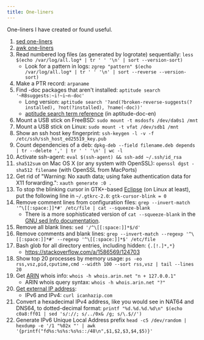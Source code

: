 ```yaml
---
title: One-liners
---
```

One-liners I have created or found useful.

1. [sed one-liners](http://sed.sourceforge.net/sed1line.txt)
1. [awk one-liners](http://www.pement.org/awk/awk1line.txt)
1. Read numbered log files (as generated by logrotate) sequentially: `less $(echo /var/log/all.log* | tr ' ' '\n' | sort --version-sort)`
    * Look for a pattern in logs: `zgrep "pattern" $(echo /var/log/all.log* | tr ' ' '\n' | sort --reverse --version-sort)`
1. Make a PTR record: `arpaname`
1. Find -doc packages that aren't installed: `aptitude search '~RBsuggests:~i!~i~n-doc'`
    * Long version: `aptitude search '?and(?broken-reverse-suggests(?installed), ?not(?installed), ?name(-doc))'`
    * [aptitude search term reference](file:///usr/share/doc/aptitude/html/en/ch02s04s05.html) (in aptitude-doc-en)
1. Mount a USB stick on FreeBSD: `sudo mount -t msdosfs /dev/da0s1 /mnt`
1. Mount a USB stick on Linux: `sudo mount -t vfat /dev/sdb1 /mnt`
1. Show an ssh host key fingerprint: `ssh-keygen -l -v -f /etc/ssh/ssh_host_ed25519_key.pub`
1. Count dependencies of a deb: `dpkg-deb --field filename.deb depends | tr --delete ',' | tr ' ' '\n' | wc -l`
1. Activate ssh-agent: `eval $(ssh-agent) && ssh-add ~/.ssh/id_rsa`
1. `sha512sum` on Mac OS X (or any system with OpenSSL): `openssl dgst -sha512 filename` (with OpenSSL from MacPorts)
1. Get rid of "Warning: No xauth data; using fake authentication data for X11 forwarding.": `xauth generate :0 .`
1. To stop the blinking cursor in GTK+-based [Eclipse](http://eclipse.org/) (on Linux at least), put the following line in `~/.gtkrc-2.0`: `gtk-cursor-blink = 0`
1. Remove comment lines from configuration files: `grep --invert-match '^\[[:space:]]*#' /etc/file | cat --squeeze-blank`
    * There is a more sophisticated version of `cat --squeeze-blank` in the [GNU sed Info documentation](http://www.gnu.org/software/sed/manual/html_node/cat-_002ds.html#cat-_002ds).
1. Remove all blank lines: `sed '/^\[[:space:]]*$/d'`
1. Remove comments and blank lines: `grep --invert-match --regexp '^\[[:space:]]*#' --regexp '^\[[:space:]]*$' /etc/file`
1. Bash glob for all directory entries, including hidden: `{.[!.]*,*}`
    * <https://stackoverflow.com/a/1586569/124703>
1. Show top 20 processes by memory usage: `ps -eo rss,vsz,pid,cputime,cmd --width 100 --sort rss,vsz | tail --lines 20`
1. Get [ARIN](http://arin.net/) whois info: `whois -h whois.arin.net "n + 127.0.0.1"`
    * ARIN whois query syntax: `whois -h whois.arin.net "?"`
1. [Get external IP address](https://www.commandlinefu.com/commands/view/5427/get-your-external-ip-address):
    * IPv6 and IPv4: `curl icanhazip.com`
1. Convert a hexadecimal IPv4 address, like you would see in NAT64 and DNS64, to dotted-decimal format: `printf "%d.%d.%d.%d\n" $(echo c0a8:ff01 | sed 's/://; s/../0x& /g; s/\.$//')`
1. Generate IPv6 Unique Local Address prefix `head -c5 /dev/random | hexdump -e '/1 "%02x "' | awk '{printf("fd%s:%s%s:%s%s::/48\n",$1,$2,$3,$4,$5)}'`
